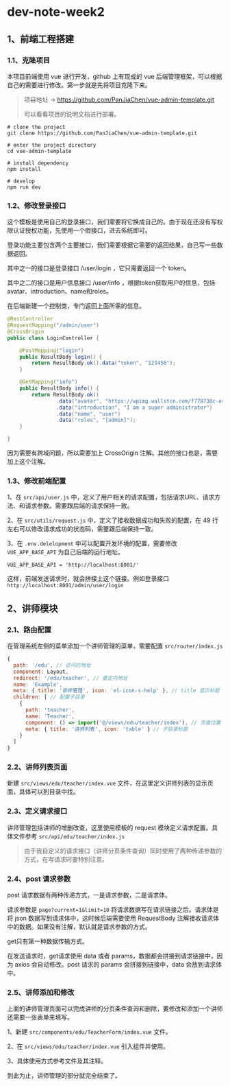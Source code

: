 # dev-note-week2

## 1、前端工程搭建

### 1.1、克隆项目

本项目前端使用 vue 进行开发，github 上有现成的 vue 后端管理框架，可以根据自己的需要进行修改。第一步就是先将项目克隆下来。

> 项目地址 -> https://github.com/PanJiaChen/vue-admin-template.git
>
> 可以看看项目的说明文档进行部署。

```
# clone the project
git clone https://github.com/PanJiaChen/vue-admin-template.git

# enter the project directory
cd vue-admin-template

# install dependency
npm install

# develop
npm run dev
```

### 1.2、修改登录接口

这个模板是使用自己的登录接口，我们需要将它换成自己的。由于现在还没有写权限认证授权功能，先使用一个假接口，进去系统即可。

登录功能主要包含两个主要接口，我们需要根据它需要的返回结果，自己写一些数据返回。

其中之一的接口是登录接口 /user/login ，它只需要返回一个 token。

其中之二的接口是用户信息接口 /user/info ，根据token获取用户的信息，包括avatar、introduction、name和roles。

在后端新建一个控制类，专门返回上面所需的信息。

```java
@RestController
@RequestMapping("/admin/user")
@CrossOrigin
public class LoginController {

    @PostMapping("login")
    public ResultBody login() {
        return ResultBody.ok().data("token", "123456");
    }

    @GetMapping("info")
    public ResultBody info() {
        return ResultBody.ok()
                .data("avatar", "https://wpimg.wallstcn.com/f778738c-e4f8-4870-b634-56703b4acafe.gif")
                .data("introduction", "I am a super administrator")
                .data("name", "user")
                .data("roles", "[admin]");
    }

}
```

因为需要有跨域问题，所以需要加上 CrossOrigin 注解。其他的接口也是，需要加上这个注解。

### 1.3、修改前端配置

1、在 `src/api/user.js` 中，定义了用户相关的请求配置，包括请求URL、请求方法、和请求参数。需要跟后端的请求保持一致。

2、在 `src/utils/request.js` 中，定义了接收数据成功和失败的配置，在 49 行左右可以修改请求成功的状态码，需要跟后端保持一致。

3、在 `.env.delelopment` 中可以配置开发环境的配置，需要修改 `VUE_APP_BASE_API` 为自己后端的运行地址。

```
VUE_APP_BASE_API = 'http://localhost:8001/'
```

这样，前端发送请求时，就会拼接上这个链接。例如登录接口 `http://localhost:8001/admin/user/login`

## 2、讲师模块

### 2.1、路由配置

在管理系统左侧的菜单添加一个讲师管理的菜单，需要配置 `src/router/index.js` 

```js
{
  path: '/edu', // 访问的地址
  component: Layout,
  redirect: '/edu/teacher', // 重定向地址
  name: 'Example',
  meta: { title: '讲师管理', icon: 'el-icon-s-help' }, // title 显示标题
  children: [ // 配置子目录
    {
      path: 'teacher',
      name: 'Teacher',
      component: () => import('@/views/edu/teacher/index'), // 页面位置
      meta: { title: '讲师列表', icon: 'table' } // 子目录标题
    }
  ]
}
```

### 2.2、讲师列表页面

新建 `src/views/edu/teacher/index.vue` 文件，在这里定义讲师列表的显示页面，具体可以到目录中找。

### 2.3、定义请求接口

讲师管理包括讲师的增删改查，这里使用模板的 request 模块定义请求配置。具体文件参考 `src/api/edu/teacher/index.js`

> 由于我自定义的请求接口（讲师分页条件查询）同时使用了两种传递参数的方式，在写请求时要特别注意。

### 2.4、post 请求参数

post 请求数据有两种传递方式，一是请求参数，二是请求体。

请求参数是 `page?current=1&limit=10` 将请求数据写在请求链接之后。请求体是将 json 数据写到请求体中，这时候后端需要使用 RequestBody 注解接收请求体中的数据。如果没有注解，默认就是请求参数的方式。

get只有第一种数据传输方式。

在发送请求时，get请求使用 data 或者 params，数据都会拼接到请求链接中，因为 axios 会自动修改。post 请求的 params 会拼接到链接中，data 会放到请求体中。

### 2.5、讲师添加和修改

上面的讲师管理页面可以完成讲师的分页条件查询和删除，要修改和添加一个讲师还需要一张表单来填写。

1、新建 `src/components/edu/TeacherForm/index.vue` 文件。

2、在 `src/views/edu/teacher/index.vue` 引入组件并使用。

3、具体使用方式参考文件及其注释。

到此为止，讲师管理的部分就完全结束了。
